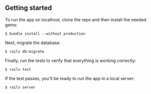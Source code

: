 ## Getting started

To run the app on localhost, clone the repo and then install the needed gems:

```
$ bundle install --without production
```

Next, migrate the database:

```
$ rails db:migrate
```

Finally, run the tests to verify that everything is working correctly:

```
$ rails test
```

If the test passes, you'll be ready to run the app in a local server:

```
$ rails server
```
